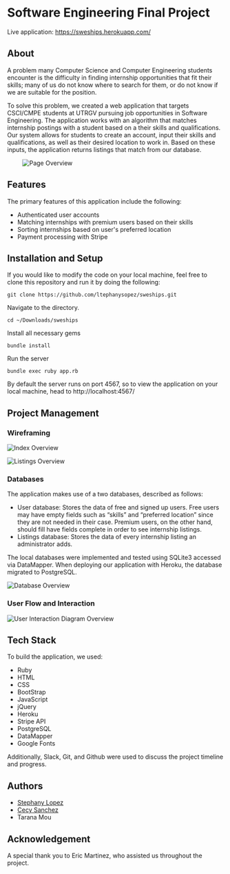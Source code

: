 # Software Engineering Final Project

Live application: https://sweships.herokuapp.com/


## About

A problem many Computer Science and Computer Engineering students encounter is the difficulty in finding internship opportunities that fit their skills; many of us do not know where to search for them, or do not know if we are suitable for the position.

To solve this problem, we created a web application that targets CSCI/CMPE students at UTRGV pursuing job opportunities in Software Engineering. The application works with an algorithm that matches internship postings with a student based on a their skills and qualifications. Our system allows for students to create an account, input their skills and qualifications, as well as their desired location to work in. Based on these inputs, the application returns listings that match from our database.

&nbsp;&nbsp;&nbsp;&nbsp;&nbsp;&nbsp;&nbsp;&nbsp;&nbsp;![Page Overview](https://github.com/ltephanysopez/se-final-project/blob/master/docs/sweships.gif)

## Features
The primary features of this application include the following:
- Authenticated user accounts
- Matching internships with premium users based on their skills
- Sorting internships based on user's preferred location
- Payment processing with Stripe



## Installation and Setup
If you would like to modify the code on your local machine, feel free to clone this repository and run it by doing the following:

```
git clone https://github.com/ltephanysopez/sweships.git
```

Navigate to the directory.
```
cd ~/Downloads/sweships
```

Install all necessary gems
```
bundle install
```

Run the server
```
bundle exec ruby app.rb
```

By default the server runs on port 4567, so to view the application on your local machine, head to http://localhost:4567/

## Project Management

### Wireframing

![Index Overview](https://github.com/ltephanysopez/se-final-project/blob/master/docs/index.png)

![Listings Overview](https://github.com/ltephanysopez/se-final-project/blob/master/docs/listings.png)

### Databases
The application makes use of a two databases, described as follows:
- User database: Stores the data of free and signed up users. Free users may have empty fields such as “skills” and “preferred location” since they are not needed in their case. Premium users, on the other hand, should fill have fields complete in order to see internship listings.
- Listings database: Stores the data of every internship listing an administrator adds.

The local databases were implemented and tested using SQLite3 accessed via DataMapper. When deploying our application with Heroku, the database migrated to PostgreSQL.

![Database Overview](https://github.com/ltephanysopez/se-final-project/blob/master/docs/databases.png)


### User Flow and Interaction
![User Interaction Diagram Overview](https://github.com/ltephanysopez/se-final-project/blob/master/public/images/sweships_report.png)

## Tech Stack
To build the application, we used:
- Ruby
- HTML
- CSS
- BootStrap
- JavaScript
- jQuery
- Heroku
- Stripe API
- PostgreSQL
- DataMapper
- Google Fonts



Additionally, Slack, Git, and Github were used to discuss the project timeline and progress.
## Authors
- [Stephany Lopez](https://www.ltephanysopez.com)
- [Cecy Sanchez](https://acsanchezr.github.io/)
- Tarana Mou

## Acknowledgement

A special thank you to Eric Martinez, who assisted us throughout the project.
